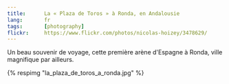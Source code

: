 ```yaml
---
title:      La « Plaza de Toros » à Ronda, en Andalousie
lang:       fr
tags:       [photography]
flickr:     https://www.flickr.com/photos/nicolas-hoizey/3478629/
---
```


Un beau souvenir de voyage, cette première arène d'Espagne à Ronda, ville magnifique par ailleurs.

{% respimg "la_plaza_de_toros_a_ronda.jpg" %}

